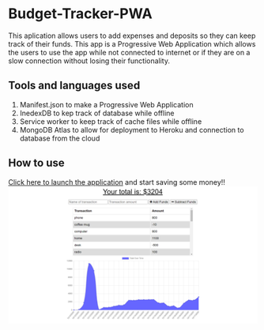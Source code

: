 # Budget-Tracker-PWA
This aplication allows users to add expenses and deposits so they can keep track of their funds. This app is a Progressive Web Application which allows the users to use the app while not connected to internet or if they are on a slow connection without losing their functionality.

## Tools and languages used
1. Manifest.json to make a Progressive Web Application
2. InedexDB to kep track of database while offline
3. Service worker to keep track of cache files while offline
4. MongoDB Atlas to allow for deployment to Heroku and connection to database from the cloud

## How to use
[Click here to launch the application](https://shrouded-retreat-70146.herokuapp.com/) and start saving some money!!
<img src="screenshot-budget.png"/>
